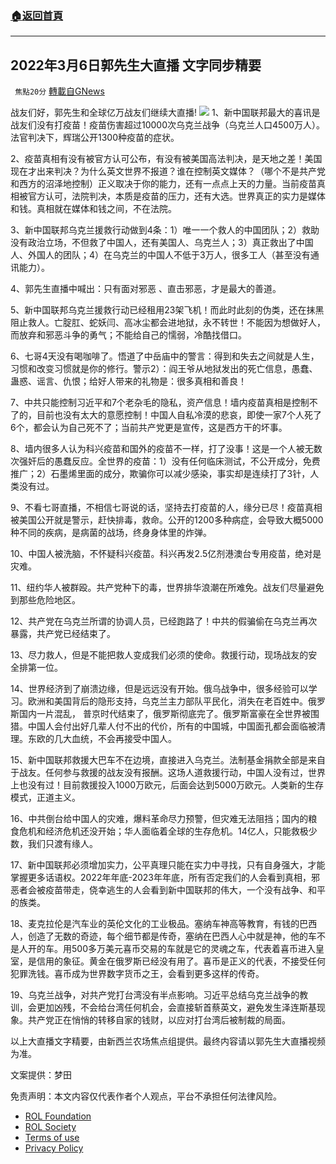 ###  [:house:返回首頁](https://github.com/ourhimalayas/txt)
---


## 2022年3月6日郭先生大直播 文字同步精要
` 焦點20分` [轉載自GNews](https://gnews.org/zh-hans/2115755/)

战友们好，郭先生和全球亿万战友们继续大直播!
![](https://assets.gnews.org/wp-content/uploads/2022/03/Screenshot-2022-03-06-140550.png)
1、新中国联邦最大的喜讯是战友们没有打疫苗！疫苗伤害超过10000次乌克兰战争（乌克兰人口4500万人）。法官判决下，辉瑞公开1300种疫苗的症状。

2、疫苗真相有没有被官方认可公布，有没有被美国高法判决，是天地之差！美国现在才出来判决？为什么英文世界不报道？谁在控制英文媒体？（哪个不是共产党和西方的沼泽地控制）正义取决于你的能力，还有一点点上天的力量。当前疫苗真相被官方认可，法院判决，本质是疫苗的压力，还有大选。世界真正的实力是媒体和钱。真相就在媒体和钱之间，不在法院。

3、新中国联邦乌克兰援救行动做到4条：1）唯一一个救人的中国团队；2）救助没有政治立场，不但救了中国人，还有美国人、乌克兰人；3）真正救出了中国人、外国人的团队；4）在乌克兰的中国人不低于3万人，很多工人（甚至没有通讯能力）。

4、郭先生直播中喊出：只有面对邪恶 、直击邪恶，才是最大的善道。

5、新中国联邦乌克兰援救行动已经租用23架飞机！而此时此刻的伪类，还在抹黑阻止救人。亡腚肛、蛇妖闫、高冰尘都会进地狱，永不转世！不能因为想做好人，而放弃和邪恶斗争的勇气；不能给自己的懦弱，冷酷找借口。

6、七哥4天没有喝咖啡了。悟道了中岳庙中的警言：得到和失去之间就是人生，习惯和改变习惯就是你的修行。警示2）：阎王爷从地狱发出的死亡信息，愚蠢、蛊惑、谣言、仇恨；给好人带来的礼物是：很多真相和善良！

7、中共只能控制习近平和7个老杂毛的隐私，资产信息！墙内疫苗真相是控制不了的，目前也没有太大的意愿控制！中国人自私冷漠的悲哀，即使一家7个人死了6个，都会认为自己死不了；当前共产党更是宣传，这是西方干的坏事。

8、墙内很多人认为科兴疫苗和国外的疫苗不一样，打了没事！这是一个人被无数次强奸后的愚蠢反应。全世界的疫苗：1）没有任何临床测试，不公开成分，免费推广；2）石墨烯里面的成分，欺骗你可以减少感染，事实却是连续打了3针，人类没有过。

9、不看七哥直播，不相信七哥说的话，坚持去打疫苗的人，缘分已尽！疫苗真相被美国公开就是警示，赶快排毒，救命。公开的1200多种病症，会导致大概5000种不同的疾病，是病菌的战场，终身身体里的炸弹。

10、中国人被洗脑，不怀疑科兴疫苗。科兴再发2.5亿剂港澳台专用疫苗，绝对是灾难。

11、纽约华人被群殴。共产党种下的毒，世界排华浪潮在所难免。战友们尽量避免到那些危险地区。

12、共产党在乌克兰所谓的协调人员，已经跑路了！中共的假骗偷在乌克兰再次暴露，共产党已经结束了。

13、尽力救人，但是不能把救人变成我们必须的使命。救援行动，现场战友的安全排第一位。

14、世界经济到了崩溃边缘，但是远远没有开始。俄乌战争中，很多经验可以学习。欧洲和美国背后的隐形支持，乌克兰主力部队平民化，消失在老百姓中。俄罗斯国内一片混乱， 普京时代结束了，俄罗斯彻底完了。俄罗斯富豪在全世界被围猎。中国人会付出好几辈人付不出的代价，所有的中国城，中国面孔都会面临被清理。东欧的几大血统，不会再接受中国人。

15、新中国联邦救援大巴车不在边境，直接进入乌克兰。法制基金捐款全部是来自于战友。任何参与救援的战友没有报酬。这场人道救援行动，中国人没有过，世界上也没有过！目前救援投入1000万欧元，后面会达到5000万欧元。人类新的生存模式，正道主义。

16、中共倒台给中国人的灾难，爆料革命尽力预警，但灾难无法阻挡；国内的粮食危机和经济危机还没开始；华人面临着全球的生存危机。14亿人，只能救极少数，我们只渡有缘人。

17、新中国联邦必须增加实力，公平真理只能在实力中寻找，只有自身强大，才能掌握更多话语权。2022年年底-2023年年底，所有否定我们的人会看到真相，邪恶者会被疫苗带走，侥幸逃生的人会看到新中国联邦的伟大，一个没有战争、和平的族类。

18、麦克拉伦是汽车业的英伦文化的工业极品。塞纳车神高等教育，有钱的巴西人，创造了无数的奇迹，每个细节都是传奇，塞纳在巴西人心中就是神，他的车不是人开的车。用500多万美元喜币交易的车就是它的灵魂之车，代表着喜币进入皇室，是信用的象征。黄金在俄罗斯已经没有用了。喜币是正义的代表，不接受任何犯罪洗钱。喜币成为世界数字货币之王，会看到更多这样的传奇。

19、乌克兰战争，对共产党打台湾没有半点影响。习近平总结乌克兰战争的教训，会更加凶残，不会给台湾任何机会，会直接斩首蔡英文，避免发生泽连斯基现象。共产党正在悄悄的转移自家的钱财，以应对打台湾后被制裁的局面。



以上大直播文字精要，由新西兰农场焦点组提供。最终内容请以郭先生大直播视频为准。

文案提供：梦田

 

免责声明：本文内容仅代表作者个人观点，平台不承担任何法律风险。

- [ROL Foundation](https://rolfoundation.org/)
- [ROL Society](https://rolsociety.org/)
- [Terms of use](https://gnews.org/terms-of-use-3/)
- [Privacy Policy](https://gnews.org/privacy-policy/)
